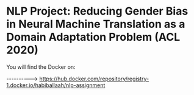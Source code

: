 
# NLP Project: Reducing Gender Bias in Neural Machine Translation as a Domain Adaptation Problem (ACL 2020)

You will find the Docker on:

----------> https://hub.docker.com/repository/registry-1.docker.io/habiballaah/nlp-assignment

